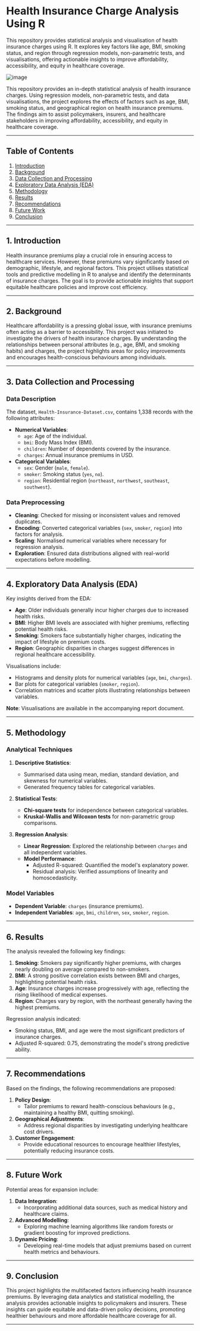 # Health Insurance Charge Analysis Using R
This repository provides statistical analysis and visualisation of health insurance charges using R. It explores key factors like age, BMI, smoking status, and region through regression models, non-parametric tests, and visualisations, offering actionable insights to improve affordability, accessibility, and equity in healthcare coverage.

![image](https://github.com/user-attachments/assets/92d5c9d0-57d5-45eb-adb0-1ca4c2f4108d)


This repository provides an in-depth statistical analysis of health insurance charges. Using regression models, non-parametric tests, and data visualisations, the project explores the effects of factors such as age, BMI, smoking status, and geographical region on health insurance premiums. The findings aim to assist policymakers, insurers, and healthcare stakeholders in improving affordability, accessibility, and equity in healthcare coverage.

---

## Table of Contents
1. [Introduction](#introduction)
2. [Background](#background)
3. [Data Collection and Processing](#data-collection-and-processing)
4. [Exploratory Data Analysis (EDA)](#exploratory-data-analysis-eda)
5. [Methodology](#methodology)
6. [Results](#results)
7. [Recommendations](#recommendations)
8. [Future Work](#future-work)
9. [Conclusion](#conclusion)

---

## 1. Introduction
Health insurance premiums play a crucial role in ensuring access to healthcare services. However, these premiums vary significantly based on demographic, lifestyle, and regional factors. This project utilises statistical tools and predictive modelling in R to analyse and identify the determinants of insurance charges. The goal is to provide actionable insights that support equitable healthcare policies and improve cost efficiency.

---

## 2. Background
Healthcare affordability is a pressing global issue, with insurance premiums often acting as a barrier to accessibility. This project was initiated to investigate the drivers of health insurance charges. By understanding the relationships between personal attributes (e.g., age, BMI, and smoking habits) and charges, the project highlights areas for policy improvements and encourages health-conscious behaviours among individuals.

---

## 3. Data Collection and Processing
### Data Description
The dataset, `Health-Insurance-Dataset.csv`, contains 1,338 records with the following attributes:
- **Numerical Variables**:
  - `age`: Age of the individual.
  - `bmi`: Body Mass Index (BMI).
  - `children`: Number of dependents covered by the insurance.
  - `charges`: Annual insurance premiums in USD.
- **Categorical Variables**:
  - `sex`: Gender (`male`, `female`).
  - `smoker`: Smoking status (`yes`, `no`).
  - `region`: Residential region (`northeast`, `northwest`, `southeast`, `southwest`).

### Data Preprocessing
- **Cleaning**: Checked for missing or inconsistent values and removed duplicates.
- **Encoding**: Converted categorical variables (`sex`, `smoker`, `region`) into factors for analysis.
- **Scaling**: Normalised numerical variables where necessary for regression analysis.
- **Exploration**: Ensured data distributions aligned with real-world expectations before modelling.

---

## 4. Exploratory Data Analysis (EDA)
Key insights derived from the EDA:
- **Age**: Older individuals generally incur higher charges due to increased health risks.
- **BMI**: Higher BMI levels are associated with higher premiums, reflecting potential health risks.
- **Smoking**: Smokers face substantially higher charges, indicating the impact of lifestyle on premium costs.
- **Region**: Geographic disparities in charges suggest differences in regional healthcare accessibility.

Visualisations include:
- Histograms and density plots for numerical variables (`age`, `bmi`, `charges`).
- Bar plots for categorical variables (`smoker`, `region`).
- Correlation matrices and scatter plots illustrating relationships between variables.

**Note**: Visualisations are available in the accompanying report document.

---

## 5. Methodology
### Analytical Techniques
1. **Descriptive Statistics**:
   - Summarised data using mean, median, standard deviation, and skewness for numerical variables.
   - Generated frequency tables for categorical variables.

2. **Statistical Tests**:
   - **Chi-square tests** for independence between categorical variables.
   - **Kruskal-Wallis and Wilcoxon tests** for non-parametric group comparisons.

3. **Regression Analysis**:
   - **Linear Regression**: Explored the relationship between `charges` and all independent variables.
   - **Model Performance**:
     - Adjusted R-squared: Quantified the model's explanatory power.
     - Residual analysis: Verified assumptions of linearity and homoscedasticity.

### Model Variables
- **Dependent Variable**: `charges` (insurance premiums).
- **Independent Variables**: `age`, `bmi`, `children`, `sex`, `smoker`, `region`.

---

## 6. Results
The analysis revealed the following key findings:
1. **Smoking**: Smokers pay significantly higher premiums, with charges nearly doubling on average compared to non-smokers.
2. **BMI**: A strong positive correlation exists between BMI and charges, highlighting potential health risks.
3. **Age**: Insurance charges increase progressively with age, reflecting the rising likelihood of medical expenses.
4. **Region**: Charges vary by region, with the northeast generally having the highest premiums.

Regression analysis indicated:
- Smoking status, BMI, and age were the most significant predictors of insurance charges.
- Adjusted R-squared: 0.75, demonstrating the model's strong predictive ability.

---

## 7. Recommendations
Based on the findings, the following recommendations are proposed:
1. **Policy Design**:
   - Tailor premiums to reward health-conscious behaviours (e.g., maintaining a healthy BMI, quitting smoking).
2. **Geographical Adjustments**:
   - Address regional disparities by investigating underlying healthcare cost drivers.
3. **Customer Engagement**:
   - Provide educational resources to encourage healthier lifestyles, potentially reducing insurance costs.

---

## 8. Future Work
Potential areas for expansion include:
1. **Data Integration**:
   - Incorporating additional data sources, such as medical history and healthcare claims.
2. **Advanced Modelling**:
   - Exploring machine learning algorithms like random forests or gradient boosting for improved predictions.
3. **Dynamic Pricing**:
   - Developing real-time models that adjust premiums based on current health metrics and behaviours.

---

## 9. Conclusion
This project highlights the multifaceted factors influencing health insurance premiums. By leveraging data analytics and statistical modelling, the analysis provides actionable insights to policymakers and insurers. These insights can guide equitable and data-driven policy decisions, promoting healthier behaviours and more affordable healthcare coverage for all.

---


